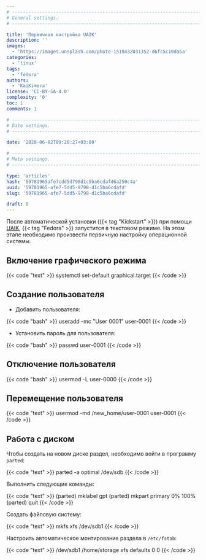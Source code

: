 ```yaml
---
# -------------------------------------------------------------------------------------------------------------------- #
# General settings.
# -------------------------------------------------------------------------------------------------------------------- #

title: 'Первичная настройка UAIK'
description: ''
images:
  - 'https://images.unsplash.com/photo-1518432031352-d6fc5c10da5a'
categories:
  - 'linux'
tags:
  - 'fedora'
authors:
  - 'KaiKimera'
license: 'CC-BY-SA-4.0'
complexity: '0'
toc: 1
comments: 1

# -------------------------------------------------------------------------------------------------------------------- #
# Date settings.
# -------------------------------------------------------------------------------------------------------------------- #

date: '2020-06-02T09:20:27+03:00'

# -------------------------------------------------------------------------------------------------------------------- #
# Meta settings.
# -------------------------------------------------------------------------------------------------------------------- #

type: 'articles'
hash: '59781965afe7cdd5d798d1c5ba6cdafd6a250c4a'
uuid: '59781965-afe7-5dd5-9798-d1c5ba6cdafd'
slug: '59781965-afe7-5dd5-9798-d1c5ba6cdafd'

draft: 0
---
```


После автоматической установки ({{< tag "Kickstart" >}}) при помощи [UAIK](https://uaik.github.io/), {{< tag "Fedora" >}} запустится в текстовом режиме. На этом этапе необходимо произвести первичную настройку операционной системы.

<!--more-->

## Включение графического режима

{{< code "text" >}}
systemctl set-default graphical.target
{{< /code >}}

## Создание пользователя

- Добавить пользователя:

{{< code "bash" >}}
useradd -mc "User 0001" user-0001
{{< /code >}}

- Установить пароль для пользователя:

{{< code "bash" >}}
passwd user-0001
{{< /code >}}

## Отключение пользователя

{{< code "bash" >}}
usermod -L user-0000
{{< /code >}}

## Перемещение пользователя

{{< code "text" >}}
usermod -md /new_home/user-0001 user-0001
{{< /code >}}

## Работа с диском

Чтобы создать на новом диске раздел, необходимо войти в программу `parted`:

{{< code "text" >}}
parted -a optimal /dev/sdb
{{< /code >}}

Выполнить следующие команды:

{{< code "text" >}}
(parted) mklabel gpt
(parted) mkpart primary 0% 100%
(parted) quit
{{< /code >}}

Создать файловую систему:

{{< code "text" >}}
mkfs.xfs /dev/sdb1
{{< /code >}}

Настроить автоматическое монтирование раздела в `/etc/fstab`:

{{< code "text" >}}
/dev/sdb1 /home/storage xfs defaults 0 0
{{< /code >}}
